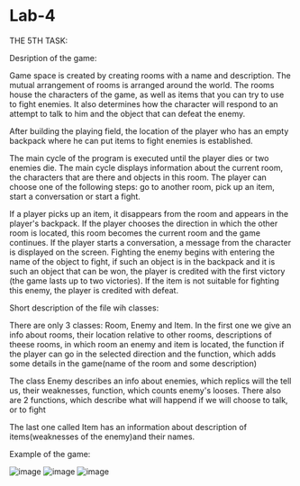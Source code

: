 # Lab-4

THE 5TH TASK:

Desription of the game:

Game space is created by creating rooms with a name and description. The mutual arrangement of rooms is arranged around the world. The rooms house the characters of the game, as well as items that you can try to use to fight enemies. It also determines how the character will respond to an attempt to talk to him and the object that can defeat the enemy.

After building the playing field, the location of the player who has an empty backpack where he can put items to fight enemies is established.

The main cycle of the program is executed until the player dies or two enemies die. The main cycle displays information about the current room, the characters that are there and objects in this room. The player can choose one of the following steps: go to another room, pick up an item, start a conversation or start a fight.

If a player picks up an item, it disappears from the room and appears in the player's backpack. If the player chooses the direction in which the other room is located, this room becomes the current room and the game continues. If the player starts a conversation, a message from the character is displayed on the screen. Fighting the enemy begins with entering the name of the object to fight, if such an object is in the backpack and it is such an object that can be won, the player is credited with the first victory (the game lasts up to two victories). If the item is not suitable for fighting this enemy, the player is credited with defeat.

Short description of the file wih classes:

There are only 3 classes: Room, Enemy and Item. In the first one we give an info about rooms, their location relative to other rooms, descriptions of theese rooms, in which room an enemy and item is located, the function if the player can go in the selected direction and the function, which adds some details in the game(name of the room and some description)

The class Enemy describes an info about enemies, which replics will the tell us, their weaknesses, function, which counts enemy's looses. There also are 2 functions, which describe what will happend if we will choose to talk, or to fight

The last one called Item has an information about description of items(weaknesses of the enemy)and their names.

Example of the game:

![image](https://user-images.githubusercontent.com/96056537/158604614-0ebb3ed3-8810-4dc3-b256-463ec4f0fe7d.png)
![image](https://user-images.githubusercontent.com/96056537/158604747-7f4f3cf8-9a36-4ce0-b2b6-c52820a1a845.png)
![image](https://user-images.githubusercontent.com/96056537/158604900-124ace77-3b5e-46bc-ac1e-f628fd3ee35e.png)
